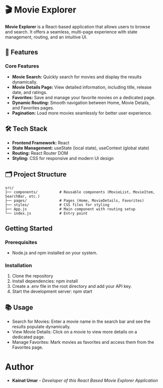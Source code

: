 # 🎬 Movie Explorer

**Movie Explorer** is a React-based application that allows users to browse and search. It offers a seamless, multi-page experience with state management, routing, and an intuitive UI.

## 🚀 Features

### Core Features
- **Movie Search:** Quickly search for movies and display the results dynamically.
- **Movie Details Page:** View detailed information, including title, release date, and ratings.
- **Favorites:** Save and manage your favorite movies on a dedicated page.
- **Dynamic Routing:** Smooth navigation between Home, Movie Details, and Favorites pages.
- **Pagination:** Load more movies seamlessly for better user experience.

## 🛠️ Tech Stack
- **Frontend Framework:** React
- **State Management:** useState (local state), useContext (global state)
- **Routing:** React Router DOM
- **Styling:** CSS for responsive and modern UI design

## 🗂️ Project Structure
```plaintext
src/
├── components/          # Reusable components (MovieList, MovieItem, SearchBar, etc.)
├── pages/               # Pages (Home, MovieDetails, Favorites)
├── styles/              # CSS files for styling
├── App.js               # Main component with routing setup
└── index.js             # Entry point
```

## Getting Started
### Prerequisites
- Node.js and npm installed on your system.
### Installation
1. Clone the repository
2. Install dependencies: npm install
3. Create a .env file in the root directory and add your API key.
4. Start the development server: npm start

## 📚 Usage
- Search for Movies: Enter a movie name in the search bar and see the results populate dynamically.
- View Movie Details: Click on a movie to view more details on a dedicated page.
- Manage Favorites: Mark movies as favorites and access them from the Favorites page.

# Author
- **Kainat Umar** - *Developer of this React Based Movie Explorer Application*
